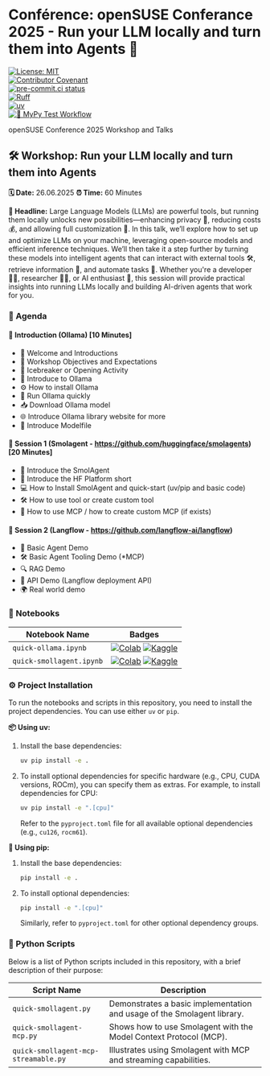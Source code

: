 # Conférence: openSUSE Conferance 2025 - Run your LLM locally and turn them into Agents  🎤

[![License: MIT](https://img.shields.io/badge/License-MIT-yellow.svg)](https://opensource.org/licenses/MIT) \
[![Contributor Covenant](https://img.shields.io/badge/Contributor%20Covenant-2.1-4baaaa.svg)](CODE_OF_CONDUCT.md) \
[![pre-commit.ci status](https://results.pre-commit.ci/badge/github/onuralpszr/oSC2025-talks-workshops/main.svg)](https://results.pre-commit.ci/latest/github/onuralpszr/oSC2025-talks-workshops/main) \
[![Ruff](https://img.shields.io/endpoint?url=https://raw.githubusercontent.com/astral-sh/ruff/main/assets/badge/v2.json)](https://github.com/astral-sh/ruff) \
[![uv](https://img.shields.io/endpoint?url=https://raw.githubusercontent.com/astral-sh/uv/main/assets/badge/v0.json)](https://github.com/astral-sh/uv) \
[![🔧 MyPy Test Workflow](https://github.com/onuralpszr/oSC2025-talks-workshops/actions/workflows/mypy-test.yml/badge.svg)](https://github.com/onuralpszr/oSC2025-talks-workshops/actions/workflows/mypy-test.yml)

openSUSE Conference 2025 Workshop and Talks



## 🛠️ Workshop: Run your LLM locally and turn them into Agents

**🗓️ Date:** 26.06.2025
**⏰ Time:** 60 Minutes

**📢 Headline:** Large Language Models (LLMs) are powerful tools, but running them locally unlocks new possibilities—enhancing privacy 🤫, reducing costs 💰, and allowing full customization 🎨. In this talk, we’ll explore how to set up and optimize LLMs on your machine, leveraging open-source models and efficient inference techniques. We’ll then take it a step further by turning these models into intelligent agents that can interact with external tools 🛠️, retrieve information 📄, and automate tasks 🤖. Whether you\'re a developer 👩‍💻, researcher 🧑‍🔬, or AI enthusiast 🤩, this session will provide practical insights into running LLMs locally and building AI-driven agents that work for you.

### 📜 Agenda

#### 🚀 Introduction (Ollama) [10 Minutes]
*   👋 Welcome and Introductions
*   🎯 Workshop Objectives and Expectations
*   🤝 Icebreaker or Opening Activity
*   🧠 Introduce to Ollama
*   ⚙️ How to install Ollama
*   💨 Run Ollama quickly
*   📥 Download Ollama model
*   🌐 Introduce Ollama library website for more
*   📄 Introduce Modelfile

#### 🤖 Session 1 (Smolagent - https://github.com/huggingface/smolagents) [20 Minutes]
*   🐜 Introduce the SmolAgent
*   🤗 Introduce the HF Platform short
*   💻 How to Install SmolAgent and quick-start (uv/pip and basic code)
*   🛠️ How to use tool or create custom tool
*   🔗 How to use MCP / how to create custom MCP (if exists)

#### 🌊 Session 2 (Langflow - https://github.com/langflow-ai/langflow)
*   🧪 Basic Agent Demo
*   🛠️ Basic Agent Tooling Demo (*MCP)
*   🔍 RAG Demo
*   🔌 API Demo (Langflow deployment API)
*   🌍 Real world demo

### 📓 Notebooks

| Notebook Name          | Badges                                                                                                                                                                                                                                                                     |
| ---------------------- | -------------------------------------------------------------------------------------------------------------------------------------------------------------------------------------------------------------------------------------------------------------------------- |
| `quick-ollama.ipynb`   | [![Colab](https://colab.research.google.com/assets/colab-badge.svg)](https://colab.research.google.com/github/onuralpszr/oSC2025-talks-workshops/blob/main/notebooks/quick-ollama.ipynb) [![Kaggle](https://kaggle.com/static/images/open-in-kaggle.svg)](https://kaggle.com/kernels/welcome?src=https://github.com/onuralpszr/oSC2025-talks-workshops/blob/main/notebooks/quick-ollama.ipynb) |
| `quick-smollagent.ipynb` | [![Colab](https://colab.research.google.com/assets/colab-badge.svg)](https://colab.research.google.com/github/onuralpszr/oSC2025-talks-workshops/blob/main/notebooks/quick-smollagent.ipynb) [![Kaggle](https://kaggle.com/static/images/open-in-kaggle.svg)](https://kaggle.com/kernels/welcome?src=https://github.com/onuralpszr/oSC2025-talks-workshops/blob/main/notebooks/quick-smollagent.ipynb) |

### ⚙️ Project Installation

To run the notebooks and scripts in this repository, you need to install the project dependencies. You can use either `uv` or `pip`.

**📦 Using uv:**

1.  Install the base dependencies:
    ```bash
    uv pip install -e .
    ```
2.  To install optional dependencies for specific hardware (e.g., CPU, CUDA versions, ROCm), you can specify them as extras. For example, to install dependencies for CPU:
    ```bash
    uv pip install -e ".[cpu]"
    ```
    Refer to the `pyproject.toml` file for all available optional dependencies (e.g., `cu126`, `rocm61`).

**🐍 Using pip:**

1.  Install the base dependencies:
    ```bash
    pip install -e .
    ```
2.  To install optional dependencies:
    ```bash
    pip install -e ".[cpu]"
    ```
    Similarly, refer to `pyproject.toml` for other optional dependency groups.

### 🐍 Python Scripts

Below is a list of Python scripts included in this repository, with a brief description of their purpose:

| Script Name                           | Description                                                                 |
| ------------------------------------- | --------------------------------------------------------------------------- |
| `quick-smollagent.py`                 | Demonstrates a basic implementation and usage of the Smolagent library.     |
| `quick-smollagent-mcp.py`             | Shows how to use Smolagent with the Model Context Protocol (MCP).           |
| `quick-smollagent-mcp-streamable.py`  | Illustrates using Smolagent with MCP and streaming capabilities.            |
